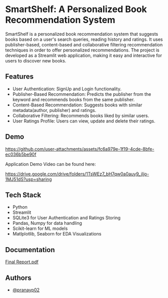 
# SmartShelf: A Personalized Book Recommendation System

SmartShelf is a personalized book recommendation system that suggests books based on a user's search queries, reading history and ratings. It uses publisher-based, content-based and collaborative filtering recommendation techniques in order to offer personalized recommendations. The project is developed as a Streamlit web application, making it easy and interactive for users to discover new books.



## Features
- User Authentication: SignUp and Login functionality.
- Publisher-Based Recommendation: Predicts the publisher from the keyword and recommends books from the same publisher.
- Content-Based Recommendation: Suggests books with similar metadata(author, publisher) and ratings.
- Collaborative Filtering: Recommends books liked by similar users. 
- User Ratings Profile: Users can view, update and delete their ratings.
 
## Demo

https://github.com/user-attachments/assets/fc6a979e-1f19-4cde-8bfe-ec036b5be90f


Application Demo Video can be found here:

https://drive.google.com/drive/folders/1TsWEz7_bH7qw0a0auy9_jIjo-1MJ51dS?usp=sharing



## Tech Stack

- Python
- Streamlit
- SQLite3 for User Authentication and Ratings Storing
- Pandas, Numpy for data handling
- Scikit-learn for ML models
- Matlplotlib, Seaborn for EDA Visualizations


## Documentation
[Final Report.pdf](https://github.com/user-attachments/files/19919360/Final.Report.pdf)



## Authors

- [@pranayp02](https://www.github.com/pranayp02)

